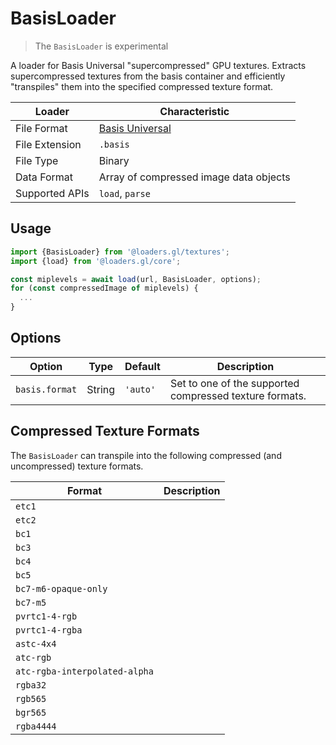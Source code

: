 # BasisLoader

> The `BasisLoader` is experimental

A loader for Basis Universal "supercompressed" GPU textures. Extracts supercompressed textures from the basis container and efficiently "transpiles" them into the specified compressed texture format.

| Loader         | Characteristic                                                    |
| -------------- | ----------------------------------------------------------------- |
| File Format    | [Basis Universal](https://github.com/BinomialLLC/basis_universal) |
| File Extension | `.basis`                                                          |
| File Type      | Binary                                                            |
| Data Format    | Array of compressed image data objects                            |
| Supported APIs | `load`, `parse`                                                   |

## Usage

```js
import {BasisLoader} from '@loaders.gl/textures';
import {load} from '@loaders.gl/core';

const miplevels = await load(url, BasisLoader, options);
for (const compressedImage of miplevels) {
  ...
}
```

## Options

| Option         | Type   | Default  | Description                                             |
| -------------- | ------ | -------- | ------------------------------------------------------- |
| `basis.format` | String | `'auto'` | Set to one of the supported compressed texture formats. |

## Compressed Texture Formats

The `BasisLoader` can transpile into the following compressed (and uncompressed) texture formats.

| Format                        | Description |
| ----------------------------- | ----------- |
| `etc1`                        |             |
| `etc2`                        |             |
| `bc1`                         |             |
| `bc3`                         |             |
| `bc4`                         |             |
| `bc5`                         |             |
| `bc7-m6-opaque-only`          |             |
| `bc7-m5`                      |             |
| `pvrtc1-4-rgb`                |             |
| `pvrtc1-4-rgba`               |             |
| `astc-4x4`                    |             |
| `atc-rgb`                     |             |
| `atc-rgba-interpolated-alpha` |             |
| `rgba32`                      |             |
| `rgb565`                      |             |
| `bgr565`                      |             |
| `rgba4444`                    |             |
